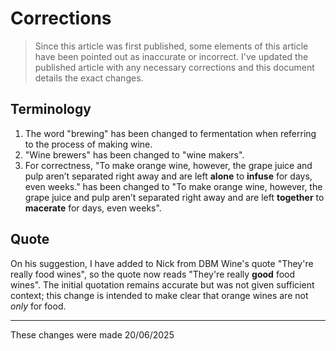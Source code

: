 # Corrections
> Since this article was first published, some elements of this article have been pointed out as inaccurate or incorrect. I've updated the published article with any necessary corrections and this document details the exact changes. 

## Terminology
1. The word "brewing" has been changed to fermentation when referring to the process of making wine.
2. "Wine brewers" has been changed to "wine makers".
3. For correctness, "To make orange wine, however, the grape juice and pulp aren’t separated right away and are left **alone** to **infuse** for days, even weeks." has been changed to "To make orange wine, however, the grape juice and pulp aren’t separated right away and are left **together** to **macerate** for days, even weeks".

## Quote
On his suggestion, I have added to Nick from DBM Wine's quote "They're really food wines", so the quote now reads "They're really **good** food wines". The initial quotation remains accurate but was not given sufficient context; this change is intended to make clear that orange wines are not *only* for food.

---
These changes were made 20/06/2025